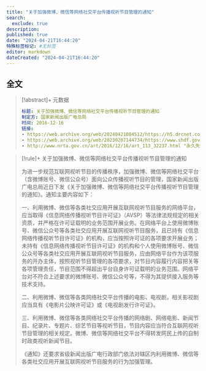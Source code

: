 ```yaml
---
title: "关于加强微博、微信等网络社交平台传播视听节目管理的通知"
search:
  exclude: true
description:
published: true
date: "2024-04-21T16:44:20"
特殊标签标记: #无标签
editor: markdown
dateCreated: "2024-04-21T16:44:20"
---
```


## 全文

> [!abstract]+ 元数据
>
> ```yaml
> 标题: 关于加强微博、微信等网络社交平台传播视听节目管理的通知
> 制定方: 国家新闻出版广电总局
> 时间: 2016-12-16
> 链接:
> - https://web.archive.org/web/20240421084512/https://h5.drcnet.com.cn/docview.aspx?version=culture&docid=4555514&leafid=20672&chnid=5277
> - https://web.archive.org/web/20230207144734/https://www.shdf.gov.cn/shdf/contents/708/397392.html
> - http://www.nrta.gov.cn/art/2016/12/16/art_113_32237.html "永久失效链接"
> ```

> [!rule]+ 关于加强微博、微信等网络社交平台传播视听节目管理的通知
>
> 为进一步规范互联网视听节目的传播秩序，加强微博、微信等网络社交平台（含微博账号、微信公众号）面向公众传播视听节目的管理，国家新闻出版广电总局近日下发《关于加强微博、微信等网络社交平台传播视听节目管理的通知》。通知主要内容如下：
>
> 一、利用微博、微信等各类社交应用开展互联网视听节目服务的网络平台，应当取得《信息网络传播视听节目许可证》（AVSP）等法律法规规定的相关资质，并严格在许可证载明的业务范围开展业务。在网络平台上使用微博账号、微信公众号等各类社交应用开展互联网视听节目服务，且已持有《信息网络传播视听节目许可证》的机构，应当按照许可证的各项要求开展业务；未持有《信息网络传播视听节目许可证》的机构和个人使用微博账号、微信公众号等各类社交应用开展互联网视听节目服务，应由网络平台作为该项服务的开办主体，按照视听节目管理的各项要求，对节目内容履行内容把关等各项管理责任，节目范围不得超出平台自身许可证载明的业务范围。网络平台对不符合上述要求的微博账号、微信公众号等，不得为其提供接入服务等技术支持。
>
> 二、利用微博、微信等各类网络社交平台传播的电影、电视剧，相关影视剧应当具有《电影片公映许可证》或《电视剧发行许可证》。
>
> 三、利用微博、微信等各类网络社交平台传播的网络剧、网络电影、新闻节目、纪录片、专题片、综艺节目等视听节目，节目内容应当符合互联网视听节目管理的相关规定。微博、微信等网络社交平台不得转发网民上传的自制时政类视听新闻节目。
>
> 《通知》还要求省级新闻出版广电行政部门依法对辖区内利用微博、微信等各类社交应用开展互联网视听节目服务的行为加强管理。
